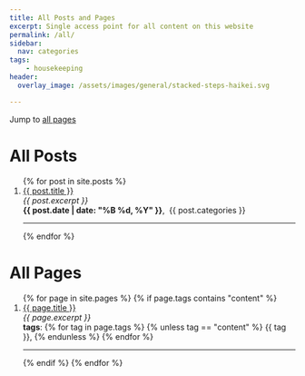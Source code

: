 ```yaml
---
title: All Posts and Pages
excerpt: Single access point for all content on this website
permalink: /all/
sidebar:
  nav: categories
tags:
    - housekeeping
header:
  overlay_image: /assets/images/general/stacked-steps-haikei.svg

---
```


Jump to [all pages](/all/#all-pages)

# All Posts
<ol>
{% for post in site.posts %}
<li><a href="{{ post.permalink }}">{{ post.title }}</a></li>
<i>{{ post.excerpt }}</i>
<br>
<b>{{ post.date | date: "%B %d, %Y" }}</b>,&nbsp; {{ post.categories }}

<hr>

{% endfor %}
</ol>

# All Pages

<ol>
{% for page in site.pages %}
{% if page.tags contains "content" %}

<li><a href="{{ page.permalink }}">{{ page.title }}</a></li>
<i>{{ page.excerpt }}</i>
<br>
<b>tags</b>:
{% for tag in page.tags %}
{% unless tag == "content" %}
{{ tag }},
{% endunless %}
{% endfor %}

<hr>

{% endif %}
{% endfor %}
</ol>
